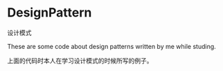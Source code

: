 # DesignPattern
设计模式

These are some code about design patterns written by me while studing.

上面的代码时本人在学习设计模式的时候所写的例子。
